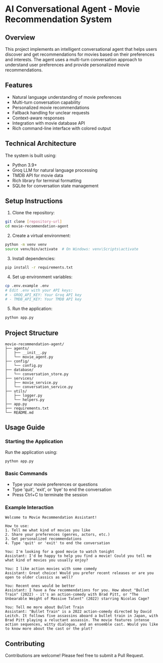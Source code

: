 # AI Conversational Agent - Movie Recommendation System

## Overview
This project implements an intelligent conversational agent that helps users discover and get recommendations for movies based on their preferences and interests. The agent uses a multi-turn conversation approach to understand user preferences and provide personalized movie recommendations.

## Features
- Natural language understanding of movie preferences
- Multi-turn conversation capability
- Personalized movie recommendations
- Fallback handling for unclear requests
- Context-aware responses
- Integration with movie database API
- Rich command-line interface with colored output

## Technical Architecture
The system is built using:
- Python 3.9+
- Groq LLM for natural language processing
- TMDB API for movie data
- Rich library for terminal formatting
- SQLite for conversation state management

## Setup Instructions

1. Clone the repository:
```bash
git clone [repository-url]
cd movie-recommendation-agent
```

2. Create a virtual environment:
```bash
python -m venv venv
source venv/bin/activate  # On Windows: venv\Scripts\activate
```

3. Install dependencies:
```bash
pip install -r requirements.txt
```

4. Set up environment variables:
```bash
cp .env.example .env
# Edit .env with your API keys:
# - GROQ_API_KEY: Your Groq API key
# - TMDB_API_KEY: Your TMDB API key
```

5. Run the application:
```bash
python app.py
```

## Project Structure
```
movie-recommendation-agent/
├── agents/
│   ├── __init__.py
│   └── movie_agent.py
├── config/
│   └── config.py
├── database/
│   └── conversation_store.py
├── services/
│   ├── movie_service.py
│   └── conversation_service.py
├── utils/
│   ├── logger.py
│   └── helpers.py
├── app.py
├── requirements.txt
└── README.md
```

## Usage Guide

### Starting the Application
Run the application using:
```bash
python app.py
```

### Basic Commands
- Type your movie preferences or questions
- Type 'quit', 'exit', or 'bye' to end the conversation
- Press Ctrl+C to terminate the session

### Example Interaction
```
Welcome to Movie Recommendation Assistant!

How to use:
1. Tell me what kind of movies you like
2. Share your preferences (genres, actors, etc.)
3. Get personalized recommendations
4. Type 'quit' or 'exit' to end the conversation

You: I'm looking for a good movie to watch tonight
Assistant: I'd be happy to help you find a movie! Could you tell me what kind of movies you usually enjoy?

You: I like action movies with some comedy
Assistant: Great choice! Would you prefer recent releases or are you open to older classics as well?

You: Recent ones would be better
Assistant: I have a few recommendations for you. How about "Bullet Train" (2022) - it's an action-comedy with Brad Pitt, or "The Unbearable Weight of Massive Talent" (2022) starring Nicolas Cage?

You: Tell me more about Bullet Train
Assistant: "Bullet Train" is a 2022 action-comedy directed by David Leitch. It follows five assassins aboard a bullet train in Japan, with Brad Pitt playing a reluctant assassin. The movie features intense action sequences, witty dialogue, and an ensemble cast. Would you like to know more about the cast or the plot?
```

## Contributing
Contributions are welcome! Please feel free to submit a Pull Request.

